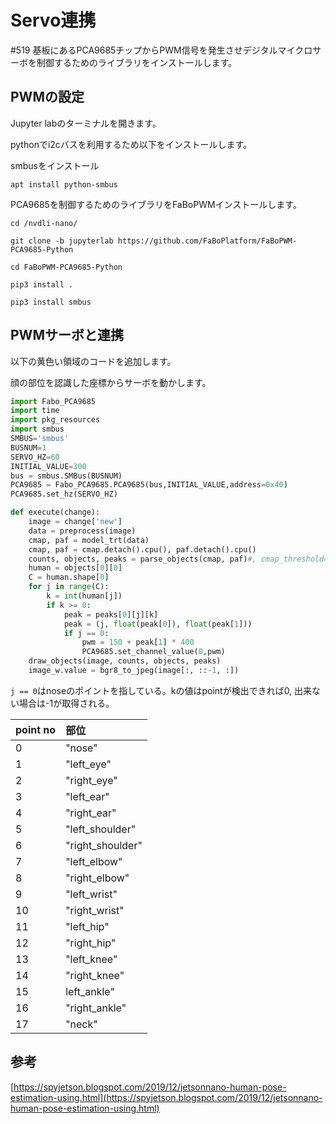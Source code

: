 # Servo連携

\#519 基板にあるPCA9685チップからPWM信号を発生させデジタルマイクロサーボを制御するためのライブラリをインストールします。

## PWMの設定

Jupyter labのターミナルを開きます。

pythonでi2cバスを利用するため以下をインストールします。

smbusをインストール

```
apt install python-smbus
```

PCA9685を制御するためのライブラリをFaBoPWMインストールします。

```
cd /nvdli-nano/
```
```
git clone -b jupyterlab https://github.com/FaBoPlatform/FaBoPWM-PCA9685-Python
```
```
cd FaBoPWM-PCA9685-Python
```
```
pip3 install .
```

```
pip3 install smbus
```


## PWMサーボと連携

以下の黄色い領域のコードを追加します。

顔の部位を認識した座標からサーボを動かします。

``` python hl_lines="1 2 3 4 5 6  7 8 9 10 11 19 20 21 22 23 24 25 26 27 28"
import Fabo_PCA9685
import time
import pkg_resources
import smbus
SMBUS='smbus'
BUSNUM=1
SERVO_HZ=60
INITIAL_VALUE=300
bus = smbus.SMBus(BUSNUM)
PCA9685 = Fabo_PCA9685.PCA9685(bus,INITIAL_VALUE,address=0x40)
PCA9685.set_hz(SERVO_HZ)

def execute(change):
    image = change['new']
    data = preprocess(image)
    cmap, paf = model_trt(data)
    cmap, paf = cmap.detach().cpu(), paf.detach().cpu()
    counts, objects, peaks = parse_objects(cmap, paf)#, cmap_threshold=0.15, link_threshold=0.15)
    human = objects[0][0]
    C = human.shape[0]
    for j in range(C):
        k = int(human[j])
        if k >= 0:
            peak = peaks[0][j][k]  
            peak = (j, float(peak[0]), float(peak[1]))
            if j == 0:
                pwm = 150 + peak[1] * 400
                PCA9685.set_channel_value(0,pwm)
    draw_objects(image, counts, objects, peaks)
    image_w.value = bgr8_to_jpeg(image[:, ::-1, :])
```


`j == 0`はnoseのポイントを指している。kの値はpointが検出できれば0, 出来ない場合は-1が取得される。

|point no|部位|
|:--|:--|
|0|"nose"|
|1|"left_eye"|
|2|"right_eye"|
|3|"left_ear"|
|4|"right_ear"|
|5|"left_shoulder"|
|6|"right_shoulder"|
|7|"left_elbow"|
|8|"right_elbow"|
|9|"left_wrist"|
|10|"right_wrist"|
|11|"left_hip"|
|12|"right_hip"|
|13|"left_knee"|
|14|"right_knee"|
|15|left_ankle"|
|16|"right_ankle"|
|17|"neck"|



## 参考

[https://spyjetson.blogspot.com/2019/12/jetsonnano-human-pose-estimation-using.html](https://spyjetson.blogspot.com/2019/12/jetsonnano-human-pose-estimation-using.html)